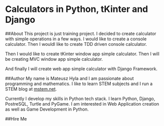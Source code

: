 # Calculators in Python, tKinter and Django

##About
This project is just training project. I decided
to create calculator with simple operations in a
few ways. I would like to create a console calculator.
Then I wouldl like to create TDD driven console calculator.

Then I would like to create tKinter window app simple 
calculator. Then I will be creating MVC window app simple
calculator.

And finally I will create web app simple calculator with 
Django Framework.

##Author
My name is Mateusz Hyla and I am passionate about programming
and mathematics. I like to learn STEM subjects and I run 
a STEM blog at [mstem.net](https://mstem.net).

Currently I develop my skills in Python tech stack. I learn 
Python, Django, PostreSQL, Turtle and PyGame. I am interested 
in Web Application creation as well as Game Development in Python.

##Hire Me


